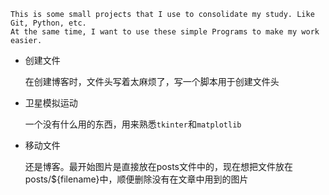 	This is some small projects that I use to consolidate my study. Like Git, Python, etc.  
	At the same time, I want to use these simple Programs to make my work easier.



* 创建文件

  在创建博客时，文件头写着太麻烦了，写一个脚本用于创建文件头
  
* 卫星模拟运动

  一个没有什么用的东西，用来熟悉`tkinter`和`matplotlib`

* 移动文件

  还是博客。最开始图片是直接放在posts文件中的，现在想把文件放在posts/${filename}中，顺便删除没有在文章中用到的图片